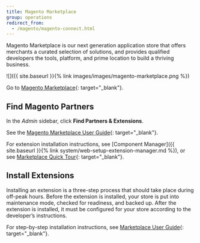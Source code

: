 ```yaml
---
title: Magento Marketplace
group: operations
redirect_from: 
  - /magento/magento-connect.html
---
```


Magento Marketplace is our next generation application store that offers merchants a curated selection of solutions, and provides qualified developers the tools, platform, and prime location to build a thriving business.

![]({{ site.baseurl }}{% link images/images/magento-marketplace.png %})

Go to [Magento Marketplace][1]{: target="_blank"}.

## Find Magento Partners

In the _Admin_ sidebar, click **Find Partners & Extensions**.

See the [Magento Marketplace User Guide][2]{: target="_blank"}.

For extension installation instructions, see [Component Manager]({{ site.baseurl }}{% link system/web-setup-extension-manager.md %}), or see [Marketplace Quick Tour][3]{: target="_blank"}.

## Install Extensions

Installing an extension is a three-step process that should take place during off-peak hours. Before the extension is installed, your store is put into maintenance mode, checked for readiness, and backed up. After the extension is installed, it must be configured for your store according to the developer’s instructions.

For step-by-step installation instructions, see [Marketplace User Guide][4]{: target="_blank"}.

[1]: https://marketplace.magento.com/
[2]: https://docs.magento.com/marketplace/user_guide/getting-started.html
[3]: https://docs.magento.com/marketplace/user_guide/buyers/install-extension.html
[4]: https://docs.magento.com/marketplace/user_guide/buyers/install-extension.html
